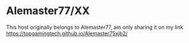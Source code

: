 # Alemaster77/XX
This host originally belongs to Alemaster77, am only sharing it on my link
https://topgamingtech.github.io/Alemaster75xjb2/
